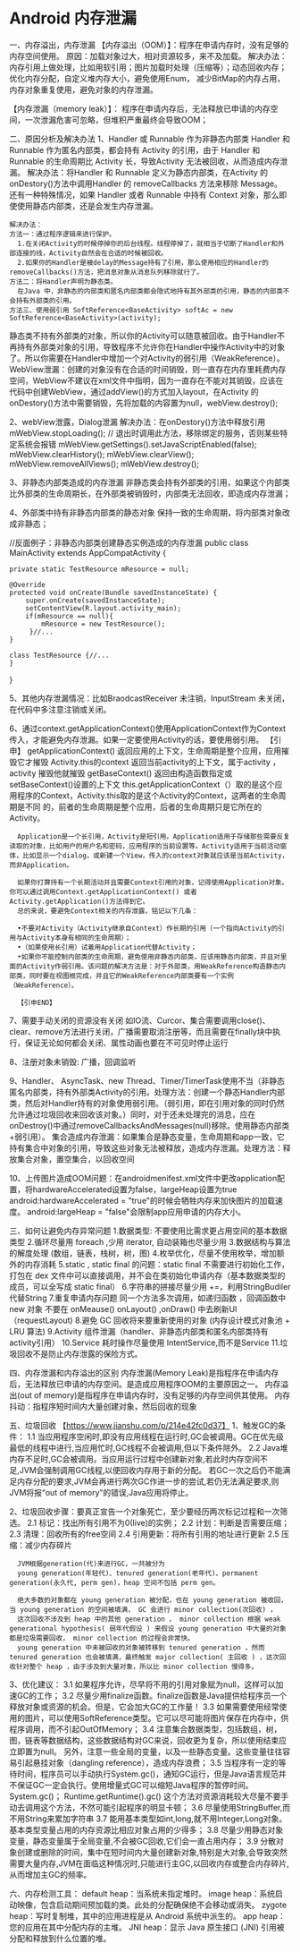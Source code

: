 # Android 内存泄漏
一、内存溢出，内存泄漏
   【内存溢出（OOM）】：程序在申请内存时，没有足够的内存空间使用。
   原因：加载对象过大，相对资源较多，来不及加载。
   解决办法：内存引用上做处理，比如用软引用；图片加载时处理（压缩等）；动态回收内存；优化内存分配，自定义堆内存大小，避免使用Enum，
   减少BitMap的内存占用，内存对象重复使用，避免对象的内存泄漏。

   【内存泄漏（memory leak）】： 程序在申请内存后，无法释放已申请的内存空间，一次泄漏危害可忽略，但堆积严重最终会导致OOM；

二、原因分析及解决办法
  1、Handler 或 Runnable 作为非静态内部类  Handler 和 Runnable 作为匿名内部类，都会持有 Activity 的引用，由于 Handler 和 Runnable
    的生命周期比 Activity 长，导致Activity 无法被回收，从而造成内存泄漏。  解决办法：将Handler 和 Runnable 定义为静态内部类，在Activity 的onDestory()方法中调用Handler 的 removeCallbacks 方法来移除 Message。
    还有一种特殊情况，如果 Handler 或者 Runnable 中持有 Context 对象，那么即使使用静态内部类，还是会发生内存泄漏。

    解决办法：
    方法一：通过程序逻辑来进行保护。
      1.在关闭Activity的时候停掉你的后台线程。线程停掉了，就相当于切断了Handler和外部连接的线，Activity自然会在合适的时候被回收。
      2.如果你的Handler是被delay的Message持有了引用，那么使用相应的Handler的removeCallbacks()方法，把消息对象从消息队列移除就行了。
    方法二：将Handler声明为静态类。
      在Java 中，非静态的内部类和匿名内部类都会隐式地持有其外部类的引用，静态的内部类不会持有外部类的引用。
    方法三、使用弱引用 SoftReference<BaseActivity> softAc = new SoftReference<BaseActivity>(activity);

  静态类不持有外部类的对象，所以你的Activity可以随意被回收。由于Handler不再持有外部类对象的引用，导致程序不允许你在Handler中操作Activity中的对象了。所以你需要在Handler中增加一个对Activity的弱引用（WeakReference）。
        WebView泄漏：创建的对象没有在合适的时间销毁，则一直存在内存里耗费内存空间，WebView不建议在xml文件中指明，因为一直存在不能对其销毁，应该在代码中创建WebView，通过addView()的方式加入layout，在Activity 的onDestory()方法中需要销毁，先将加载的内容置为null，webView.destroy();

  2、webView泄露，Dialog泄漏
   解决办法：在onDestory()方法中释放引用
    mWebView.stopLoading();
    // 退出时调用此方法，移除绑定的服务，否则某些特定系统会报错
    mWebView.getSettings().setJavaScriptEnabled(false);
    mWebView.clearHistory();
    mWebView.clearView();
    mWebView.removeAllViews();
    mWebView.destroy();

  3、非静态内部类造成的内存泄漏  非静态类会持有外部类的引用，如果这个内部类比外部类的生命周期长，在外部类被销毁时，内部类无法回收，即造成内存泄漏；

  4、外部类中持有非静态内部类的静态对象  保持一致的生命周期，将内部类对象改成非静态；

  //反面例子：非静态内部类创建静态实例造成的内存泄漏
  public class MainActivity extends AppCompatActivity {

    private static TestResource mResource = null;

    @Override
    protected void onCreate(Bundle savedInstanceState) {
        super.onCreate(savedInstanceState);
        setContentView(R.layout.activity_main);
        if(mResource == null){
            mResource = new TestResource();
         }//...
    }

    class TestResource {//...
    }
  }

  5、其他内存泄漏情况：比如BraodcastReceiver 未注销，InputStream 未关闭，在代码中多注意注销或关闭。

  6、通过context.getApplicationContext()使用ApplicationContext作为Context传入，才能避免内存泄漏。如果一定要使用Activity的话，要使用弱引用。
     【引申】
      getApplicationContext() 返回应用的上下文，生命周期是整个应用，应用摧毁它才摧毁
      Activity.this的context 返回当前activity的上下文，属于activity ，activity 摧毁他就摧毁
      getBaseContext()  返回由构造函数指定或setBaseContext()设置的上下文
      this.getApplicationContext（）取的是这个应 用程序的Context，Activity.this取的是这个Activity的Context，这两者的生命周期是不同 的，前者的生命周期是整个应用，后者的生命周期只是它所在的Activity。

      Application是一个长引用，Activity是短引用。Application适用于存储那些需要反复读取的对象，比如用户的用户名和密码，应用程序的当前设置等。Activity适用于当前活动窗体，比如显示一个dialog，或新建一个View，传入的context对象就应该是当前Activity，而非Application。

      如果你打算持有一个长期活动并且需要Context引用的对象，记得使用Application对象。你可以通过调用Context.getApplicationContext() 或者 Activity.getApplication()方法得到它。
      总的来说，要避免Context相关的内存泄露，铭记以下几条：

      •不要对Activity（Activity继承自Context）作长期的引用（一个指向Activity的引用与Activity本身有相同的生命周期）；
      •（如果使用长引用）试着用Application代替Activity；
      •如果你不能控制内部类的生命周期，避免使用非静态内部类，应该用静态内部类，并且对里面的Activity作弱引用。该问题的解决方法是：对于外部类，用WeakReference构造静态内部类，同时要在视图根完成，并且它的WeakReference内部类要有一个实例（WeakReference）。

      【引申END】

  7、需要手动关闭的资源没有关闭
    如IO流、Curcor、集合需要调用close()、clear、remove方法进行关闭，广播需要取消注册等，而且需要在finally块中执行，保证无论如何都会关闭、属性动画也要在不可见时停止运行

  8、注册对象未销毁: 广播，回调监听

  9、Handler、 AsyncTask、new Thread、Timer/TimerTask使用不当（非静态匿名内部类，持有外部类Activity的引用。处理方法：创建一个静态Handler内部类，然后对Handler持有的对象使用弱引用。（弱引用，即在引用对象的同时仍然允许通过垃圾回收来回收该对象。）同时，对于还未处理完的消息，应在onDestroy()中通过removeCallbacksAndMessages(null)移除。使用静态内部类+弱引用）。
    集合造成内存泄漏：如果集合是静态变量，生命周期和app一致，它持有集合中对象的引用，导致这些对象无法被释放，造成内存泄漏。处理方法：释放集合对象，置空集合，以回收空间

  10、上传图片造成OOM问题：在androidmenifest.xml文件中更改application配置，将hardwareAccelerated设置为false，largeHeap设置为true
     android:hardwareAccelerated = "true"的时候会牺牲内存来加快图片的加载速度。
     android:largeHeap = "false"会限制app应用申请的内存大小。

三、如何让避免内存异常问题
  1.数据类型: 不要使用比需求更占用空间的基本数据类型
  2.循环尽量用 foreach ,少用 iterator, 自动装箱也尽量少用
  3.数据结构与算法的解度处理 (数组，链表，栈树，树，图)
  4.枚举优化，尽量不使用枚举，增加额外的内存消耗
  5.static , static final 的问题：static final 不需要进行初始化工作，打包在 dex 文件中可以直接调用，并不会在类初始化申请内存（基本数据类型的成员，可以全写成 static final）
  6.字符串的拼接尽量少用 +=，利用StringBudiler代替String
  7.重复申请内存问题  同一个方法多次调用，如递归函数 ，回调函数中 new 对象
  不要在 onMeause() onLayout() ,onDraw() 中去刷新UI（requestLayout)
  8.避免 GC 回收将来要重新使用的对象 (内存设计模式对象池 + LRU 算法)
  9.Activity 组件泄漏（handler、非静态内部类和匿名内部类持有activity引用）
  10.Service 耗时操作尽量使用 IntentService,而不是Service
  11.垃圾回收不是防止内存泄露的保险方式。

四、内存泄漏和内存溢出的区别
  内存泄漏(Memory Leak)是指程序在申请内存后，无法释放已申请的内存空间。是造成应用程序OOM的主要原因之一。
  内存溢出(out of memory)是指程序在申请内存时，没有足够的内存空间供其使用。
  内存抖动：指程序短时间内大量创建对象，然后回收的现象

五、垃圾回收 【https://www.jianshu.com/p/214e42fc0d37】
   1、触发GC的条件：
      1.1 当应用程序空闲时,即没有应用线程在运行时,GC会被调用。GC在优先级最低的线程中进行,当应用忙时,GC线程不会被调用,但以下条件除外。
      2.2 Java堆内存不足时,GC会被调用。当应用运行过程中创建新对象,若此时内存空间不足,JVM会强制调用GC线程,以便回收内存用于新的分配。
          若GC一次之后仍不能满足内存分配的要求,JVM会再进行两次GC作进一步的尝试,若仍无法满足要求,则 JVM将报“out of memory”的错误,Java应用将停止。

   2、垃圾回收步骤：要真正宣告一个对象死亡，至少要经历两次标记过程和一次筛选。
      2.1 标记：找出所有引用不为0(live)的实例；
      2.2 计划：判断是否需要压缩；
      2.3 清理：回收所有的free空间
      2.4 引用更新：将所有引用的地址进行更新
      2.5 压缩：减少内存碎片

      JVM根据generation(代)来进行GC，一共被分为
      young generation(年轻代)、tenured generation(老年代)、permanent generation(永久代, perm gen)，heap 空间不包括 perm gen。

      绝大多数的对象都在 young generation 被分配，也在 young generation 被收回，当 young generation 的空间被填满， GC 会进行 minor collection(次回收) ，
      这次回收不涉及到 heap 中的其他 generation ， minor collection 根据 weak generational hypothesis( 弱年代假设 ) 来假设 young generation 中大量的对象都是垃圾需要回收， minor collection 的过程会非常快。
      young generation 中未被回收的对象被转移到 tenured generation ，然而 tenured generation 也会被填满，最终触发 major collection( 主回收 ) ，这次回收针对整个 heap ，由于涉及到大量对象，所以比 minor collection 慢得多。

   3、优化建议：
      3.1 如果程序允许，尽早将不用的引用对象赋为null，这样可以加速GC的工作；
      3.2 尽量少用finalize函数。finalize函数是Java提供给程序员一个释放对象或资源的机会。但是，它会加大GC的工作量！
      3.3 如果需要使用经常使用的图片，可以使用SoftReference类型。它可以尽可能将图片保存在内存中，供程序调用，而不引起OutOfMemory；
      3.4 注意集合数据类型，包括数组，树，图，链表等数据结构，这些数据结构对GC来说，回收更为复杂，所以使用结束应立即置为null。
          另外，注意一些全局的变量，以及一些静态变量。这些变量往往容易引起悬挂对象（dangling reference），造成内存浪费；
      3.5 当程序有一定的等待时间，程序员可以手动执行System.gc()，通知GC运行，但是Java语言规范并不保证GC一定会执行。使用增量式GC可以缩短Java程序的暂停时间。
          System.gc()； Runtime.getRuntime().gc() 这个方法对资源消耗较大尽量不要手动去调用这个方法，不然可能引起程序的明显卡顿；
      3.6 尽量使用StringBuffer,而不用String来累加字符串
      3.7 能用基本类型如int,long,就不用Integer,Long对象。基本类型变量占用的内存资源比相应对象占用的少得多；
      3.8 尽量少用静态对象变量，静态变量属于全局变量,不会被GC回收,它们会一直占用内存；
      3.9 分散对象创建或删除的时间，集中在短时间内大量创建新对象,特别是大对象,会导致突然需要大量内存,JVM在面临这种情况时,只能进行主GC,以回收内存或整合内存碎片,从而增加主GC的频率。

六、内存检测工具：
    default heap：当系统未指定堆时。
    image heap：系统启动映像，包含启动期间预加载的类。此处的分配确保绝不会移动或消失。
    zygote heap：写时复制堆，其中的应用进程是从 Android 系统中派生的。
    app heap：您的应用在其中分配内存的主堆。
    JNI heap：显示 Java 原生接口 (JNI) 引用被分配和释放到什么位置的堆。






